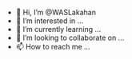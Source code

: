 - 👋 Hi, I’m @WASLakahan
- 👀 I’m interested in ...
- 🌱 I’m currently learning ...
- 💞️ I’m looking to collaborate on ...
- 📫 How to reach me ...

<!---
WASLakahan/WASLakahan is a ✨ special ✨ repository because its `README.md` (this file) appears on your GitHub profile.
You can click the Preview link to take a look at your changes.
--->
